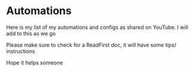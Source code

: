 # Automations

Here is my list of my automations and configs as shared on YouTube. I will add to this as we go

Please make sure to check for a ReadFirst doc, it will have some tips/ instructions 

Hope it helps someone 
